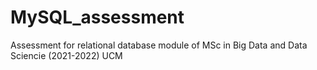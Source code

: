 # MySQL_assessment
Assessment for relational database module of MSc in Big Data and Data Sciencie (2021-2022) UCM
